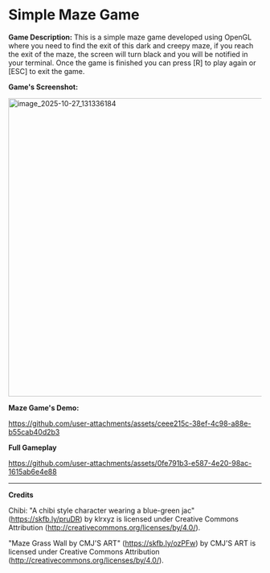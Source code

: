 # Simple Maze Game

**Game Description:** This is a simple maze game developed using OpenGL where you need to find the exit of this dark and creepy maze, if you reach the exit of the maze, the screen will turn black and you will be notified in your terminal. Once the game is finished you can press [R] to play again or [ESC] to exit the game.

**Game's Screenshot:**

<img width="797" height="593" alt="image_2025-10-27_131336184" src="https://github.com/user-attachments/assets/f1732381-2295-477e-a6b8-9af02208c29e" />

**Maze Game's Demo:**

https://github.com/user-attachments/assets/ceee215c-38ef-4c98-a88e-b55cab40d2b3

**Full Gameplay**

https://github.com/user-attachments/assets/0fe791b3-e587-4e20-98ac-1615ab6e4e88

---

**Credits**

Chibi: "A chibi style character wearing a blue-green jac" (https://skfb.ly/pruDR) by klrxyz is licensed under Creative Commons Attribution (http://creativecommons.org/licenses/by/4.0/).

"Maze Grass Wall by CMJ'S ART" (https://skfb.ly/ozPFw) by CMJ'S ART is licensed under Creative Commons Attribution (http://creativecommons.org/licenses/by/4.0/).
